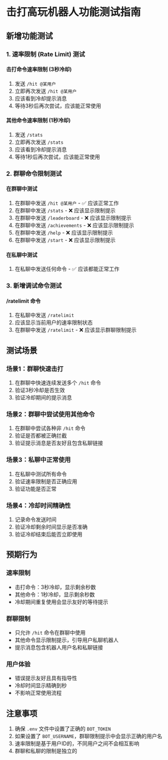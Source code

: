# 击打高玩机器人功能测试指南

## 新增功能测试

### 1. 速率限制 (Rate Limit) 测试

#### 击打命令速率限制 (3秒冷却)
1. 发送 `/hit @某用户`
2. 立即再次发送 `/hit @某用户`
3. 应该看到冷却提示消息
4. 等待3秒后再次尝试，应该能正常使用

#### 其他命令速率限制 (1秒冷却)
1. 发送 `/stats`
2. 立即再次发送 `/stats`
3. 应该看到冷却提示消息
4. 等待1秒后再次尝试，应该能正常使用

### 2. 群聊命令限制测试

#### 在群聊中测试
1. 在群聊中发送 `/hit @某用户` - ✅ 应该正常工作
2. 在群聊中发送 `/stats` - ❌ 应该显示限制提示
3. 在群聊中发送 `/leaderboard` - ❌ 应该显示限制提示
4. 在群聊中发送 `/achievements` - ❌ 应该显示限制提示
5. 在群聊中发送 `/help` - ❌ 应该显示限制提示
6. 在群聊中发送 `/start` - ❌ 应该显示限制提示

#### 在私聊中测试
1. 在私聊中发送任何命令 - ✅ 应该都能正常工作

### 3. 新增调试命令测试

#### /ratelimit 命令
1. 在私聊中发送 `/ratelimit`
2. 应该显示当前用户的速率限制状态
3. 在群聊中发送 `/ratelimit` - ❌ 应该显示群聊限制提示

## 测试场景

### 场景1：群聊快速击打
1. 在群聊中快速连续发送多个 `/hit` 命令
2. 验证3秒冷却是否生效
3. 验证冷却期间的提示消息

### 场景2：群聊中尝试使用其他命令
1. 在群聊中尝试各种非 `/hit` 命令
2. 验证是否都被正确拦截
3. 验证提示消息是否友好且包含私聊链接

### 场景3：私聊中正常使用
1. 在私聊中测试所有命令
2. 验证速率限制是否正确应用
3. 验证功能是否正常

### 场景4：冷却时间精确性
1. 记录命令发送时间
2. 验证冷却剩余时间显示是否准确
3. 验证冷却结束后能否立即使用

## 预期行为

### 速率限制
- 击打命令：3秒冷却，显示剩余秒数
- 其他命令：1秒冷却，显示剩余秒数
- 冷却期间重复使用会显示友好的等待提示

### 群聊限制
- 只允许 `/hit` 命令在群聊中使用
- 其他命令显示限制提示，引导用户私聊机器人
- 提示消息包含机器人用户名和私聊链接

### 用户体验
- 错误提示友好且具有指导性
- 冷却时间显示精确到秒
- 不影响正常使用流程

## 注意事项

1. 确保 `.env` 文件中设置了正确的 `BOT_TOKEN`
2. 如果设置了 `BOT_USERNAME`，群聊限制提示中会显示正确的用户名
3. 速率限制是基于用户ID的，不同用户之间不会相互影响
4. 群聊和私聊的限制是独立的

